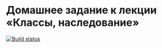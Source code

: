 # Домашнее задание к лекции «Классы, наследование»

[![Build status](https://ci.appveyor.com/api/projects/status/suc7m25ot7tqvdfw?svg=true)](https://ci.appveyor.com/project/fff26/classes-inheritance)
